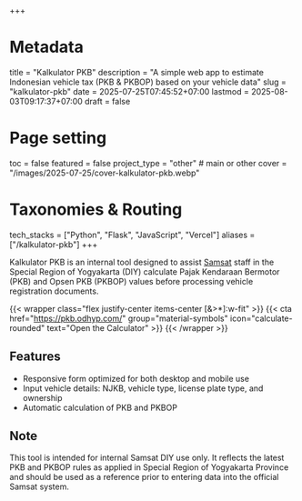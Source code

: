 +++
# Metadata
title = "Kalkulator PKB"
description = "A simple web app to estimate Indonesian vehicle tax (PKB & PKBOP) based on your vehicle data" 
slug = "kalkulator-pkb"
date = 2025-07-25T07:45:52+07:00
lastmod = 2025-08-03T09:17:37+07:00
draft = false

# Page setting
toc = false
featured = false
project_type = "other" # main or other
cover = "/images/2025-07-25/cover-kalkulator-pkb.webp"

# Taxonomies & Routing
tech_stacks = ["Python", "Flask", "JavaScript", "Vercel"]
aliases = ["/kalkulator-pkb"]
+++

Kalkulator PKB is an internal tool designed to assist [Samsat](https://samsat-jogjaprov.id/) staff in the Special Region of Yogyakarta (DIY) calculate Pajak Kendaraan Bermotor (PKB) and Opsen PKB (PKBOP) values before processing vehicle registration documents.

{{< wrapper class="flex justify-center items-center [&>*]:w-fit" >}}
{{< cta href="https://pkb.odhyp.com/" group="material-symbols" icon="calculate-rounded" text="Open the Calculator" >}}
{{< /wrapper >}}

## Features

- Responsive form optimized for both desktop and mobile use
- Input vehicle details: NJKB, vehicle type, license plate type, and ownership
- Automatic calculation of PKB and PKBOP

## Note

This tool is intended for internal Samsat DIY use only. It reflects the latest PKB and PKBOP rules as applied in Special Region of Yogyakarta Province and should be used as a reference prior to entering data into the official Samsat system.
